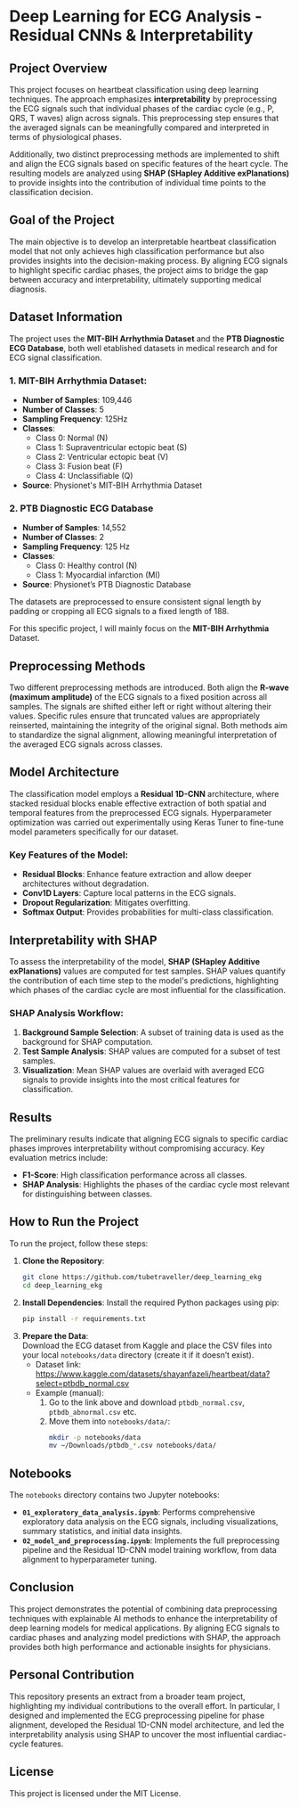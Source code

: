 # Deep Learning for ECG Analysis - Residual CNNs & Interpretability

## Project Overview
This project focuses on heartbeat classification using deep learning techniques. The approach emphasizes **interpretability** by preprocessing the ECG signals such that individual phases of the cardiac cycle (e.g., P, QRS, T waves) align across signals. This preprocessing step ensures that the averaged signals can be meaningfully compared and interpreted in terms of physiological phases.

Additionally, two distinct preprocessing methods are implemented to shift and align the ECG signals based on specific features of the heart cycle. The resulting models are analyzed using **SHAP (SHapley Additive exPlanations)** to provide insights into the contribution of individual time points to the classification decision.

## Goal of the Project
The main objective is to develop an interpretable heartbeat classification model that not only achieves high classification performance but also provides insights into the decision-making process. By aligning ECG signals to highlight specific cardiac phases, the project aims to bridge the gap between accuracy and interpretability, ultimately supporting medical diagnosis.

## Dataset Information
The project uses the **MIT-BIH Arrhythmia Dataset** and the **PTB Diagnostic ECG Database**, both well etablished datasets in medical research and for ECG signal classification.

### 1. MIT-BIH Arrhythmia Dataset:
- **Number of Samples**: 109,446
- **Number of Classes**: 5
- **Sampling Frequency**: 125Hz
- **Classes**:
  - Class 0: Normal (N)
  - Class 1: Supraventricular ectopic beat (S)
  - Class 2: Ventricular ectopic beat (V)
  - Class 3: Fusion beat (F)
  - Class 4: Unclassifiable (Q)
- **Source**: Physionet's MIT-BIH Arrhythmia Dataset

### 2. PTB Diagnostic ECG Database
- **Number of Samples**: 14,552  
- **Number of Classes**: 2  
- **Sampling Frequency**: 125 Hz  
- **Classes**:  
  - Class 0: Healthy control (N)  
  - Class 1: Myocardial infarction (MI)  
- **Source**: Physionet’s PTB Diagnostic Database  

The datasets are preprocessed to ensure consistent signal length by padding or cropping all ECG signals to a fixed length of 188.

For this specific project, I will mainly focus on the **MIT-BIH Arrhythmia** Dataset.

## Preprocessing Methods
Two different preprocessing methods are introduced. Both align the **R-wave (maximum amplitude)** of the ECG signals to a fixed position across all samples. The signals are shifted either left or right without altering their values. Specific rules ensure that truncated values are appropriately reinserted, maintaining the integrity of the original signal.
Both methods aim to standardize the signal alignment, allowing meaningful interpretation of the averaged ECG signals across classes.

## Model Architecture
The classification model employs a **Residual 1D-CNN** architecture, where stacked residual blocks enable effective extraction of both spatial and temporal features from the preprocessed ECG signals. Hyperparameter optimization was carried out experimentally using Keras Tuner to fine-tune model parameters specifically for our dataset.

### Key Features of the Model:
- **Residual Blocks**: Enhance feature extraction and allow deeper architectures without degradation.
- **Conv1D Layers**: Capture local patterns in the ECG signals.
- **Dropout Regularization**: Mitigates overfitting.
- **Softmax Output**: Provides probabilities for multi-class classification.

## Interpretability with SHAP
To assess the interpretability of the model, **SHAP (SHapley Additive exPlanations)** values are computed for test samples. SHAP values quantify the contribution of each time step to the model's predictions, highlighting which phases of the cardiac cycle are most influential for the classification.

### SHAP Analysis Workflow:
1. **Background Sample Selection**: A subset of training data is used as the background for SHAP computation.
2. **Test Sample Analysis**: SHAP values are computed for a subset of test samples.
3. **Visualization**: Mean SHAP values are overlaid with averaged ECG signals to provide insights into the most critical features for classification.

## Results
The preliminary results indicate that aligning ECG signals to specific cardiac phases improves interpretability without compromising accuracy. Key evaluation metrics include:
- **F1-Score**: High classification performance across all classes.
- **SHAP Analysis**: Highlights the phases of the cardiac cycle most relevant for distinguishing between classes.

## How to Run the Project
To run the project, follow these steps:

1. **Clone the Repository**:
   ```bash
   git clone https://github.com/tubetraveller/deep_learning_ekg
   cd deep_learning_ekg
   ```
2. **Install Dependencies**:
   Install the required Python packages using pip:
   ```bash
   pip install -r requirements.txt
   ```
3. **Prepare the Data**:  
   Download the ECG dataset from Kaggle and place the CSV files into your local `notebooks/data` directory (create it if it doesn’t exist).  
   - Dataset link: https://www.kaggle.com/datasets/shayanfazeli/heartbeat/data?select=ptbdb_normal.csv  
   - Example (manual):  
     1. Go to the link above and download `ptbdb_normal.csv`, `ptbdb_abnormal.csv` etc.  
     2. Move them into `notebooks/data/`:
        ```bash
        mkdir -p notebooks/data
        mv ~/Downloads/ptbdb_*.csv notebooks/data/
        ```
## Notebooks
The `notebooks` directory contains two Jupyter notebooks:  
- **`01_exploratory_data_analysis.ipynb`**: Performs comprehensive exploratory data analysis on the ECG signals, including visualizations, summary statistics, and initial data insights.  
- **`02_model_and_preprocessing.ipynb`**: Implements the full preprocessing pipeline and the Residual 1D-CNN model training workflow, from data alignment to hyperparameter tuning.

## Conclusion
This project demonstrates the potential of combining data preprocessing techniques with explainable AI methods to enhance the interpretability of deep learning models for medical applications. By aligning ECG signals to cardiac phases and analyzing model predictions with SHAP, the approach provides both high performance and actionable insights for physicians.

## Personal Contribution
This repository presents an extract from a broader team project, highlighting my individual contributions to the overall effort. In particular, I designed and implemented the ECG preprocessing pipeline for phase alignment, developed the Residual 1D-CNN model architecture, and led the interpretability analysis using SHAP to uncover the most influential cardiac-cycle features.

## License
This project is licensed under the MIT License. 